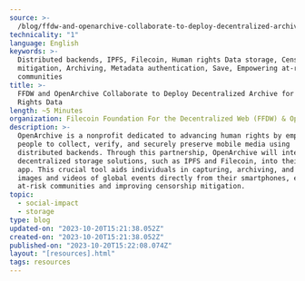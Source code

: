 ```yaml
---
source: >-
  /blog/ffdw-and-openarchive-collaborate-to-deploy-decentralized-archive-for-human-rights-data/
technicality: "1"
language: English
keywords: >-
  Distributed backends, IPFS, Filecoin, Human rights Data storage, Censorship
  mitigation, Archiving, Metadata authentication, Save, Empowering at-risk
  communities
title: >-
  FFDW and OpenArchive Collaborate to Deploy Decentralized Archive for Human
  Rights Data
length: ~5 Minutes
organization: Filecoin Foundation For the Decentralized Web (FFDW) & Open Archive
description: >-
  OpenArchive is a nonprofit dedicated to advancing human rights by empowering
  people to collect, verify, and securely preserve mobile media using
  distributed backends. Through this partnership, OpenArchive will integrate
  decentralized storage solutions, such as IPFS and Filecoin, into their Save
  app. This crucial tool aids individuals in capturing, archiving, and verifying
  images and videos of global events directly from their smartphones, empowering
  at-risk communities and improving censorship mitigation.
topic:
  - social-impact
  - storage
type: blog
updated-on: "2023-10-20T15:21:38.052Z"
created-on: "2023-10-20T15:21:38.052Z"
published-on: "2023-10-20T15:22:08.074Z"
layout: "[resources].html"
tags: resources
---
```

